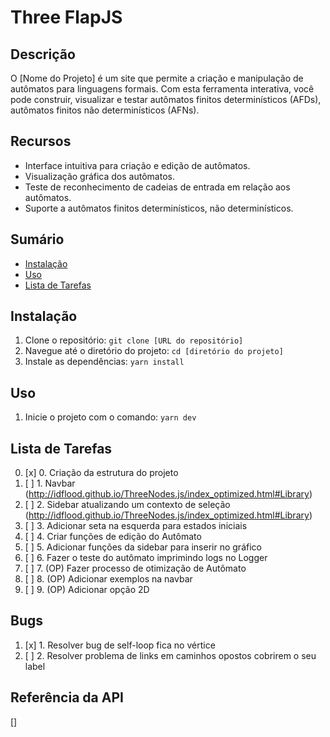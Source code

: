 # Three FlapJS

## Descrição

O [Nome do Projeto] é um site que permite a criação e manipulação de autômatos para linguagens formais. Com esta ferramenta interativa, você pode construir, visualizar e testar autômatos finitos determinísticos (AFDs), autômatos finitos não determinísticos (AFNs).

## Recursos

- Interface intuitiva para criação e edição de autômatos.
- Visualização gráfica dos autômatos.
- Teste de reconhecimento de cadeias de entrada em relação aos autômatos.
- Suporte a autômatos finitos determinísticos, não determinísticos.

## Sumário

- [Instalação](#instalação)
- [Uso](#uso)
- [Lista de Tarefas](#lista-de-tarefas)

## Instalação

1. Clone o repositório: `git clone [URL do repositório]`
2. Navegue até o diretório do projeto: `cd [diretório do projeto]`
3. Instale as dependências: `yarn install`

## Uso

1. Inicie o projeto com o comando: `yarn dev`

## Lista de Tarefas

0. [x] 0. Criação da estrutura do projeto
1. [ ] 1. Navbar (http://idflood.github.io/ThreeNodes.js/index_optimized.html#Library)
2. [ ] 2. Sidebar atualizando um contexto de seleção (http://idflood.github.io/ThreeNodes.js/index_optimized.html#Library)
3. [ ] 3. Adicionar seta na esquerda para estados iniciais
4. [ ] 4. Criar funções de edição do Autômato
5. [ ] 5. Adicionar funções da sidebar para inserir no gráfico
6. [ ] 6. Fazer o teste do autômato imprimindo logs no Logger
7. [ ] 7. (OP) Fazer processo de otimização de Autômato
8. [ ] 8. (OP) Adicionar exemplos na navbar
9. [ ] 9. (OP) Adicionar opção 2D

## Bugs

1. [x] 1. Resolver bug de self-loop fica no vértice
2. [ ] 2. Resolver problema de links em caminhos opostos cobrirem o seu label

## Referência da API

[]
